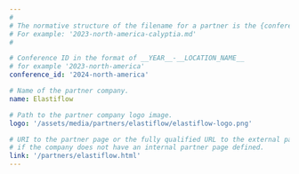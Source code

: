 ```yaml
---
#
# The normative structure of the filename for a partner is the {conference_id}-partner-company-name.md
# For example: '2023-north-america-calyptia.md'
#

# Conference ID in the format of __YEAR__-__LOCATION_NAME__
# for example '2023-north-america'
conference_id: '2024-north-america'

# Name of the partner company.
name: Elastiflow

# Path to the partner company logo image.
logo: '/assets/media/partners/elastiflow/elastiflow-logo.png'

# URI to the partner page or the fully qualified URL to the external partner site
# if the company does not have an internal partner page defined.
link: '/partners/elastiflow.html'
---
```


